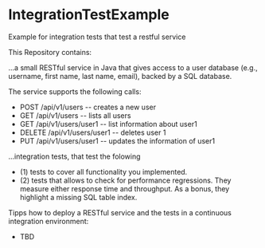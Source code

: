 # IntegrationTestExample
Example for integration tests that test a restful service

This Repository contains:

...a small RESTful service in Java that gives access to a user database (e.g., username, first name, last name, email), backed by a SQL database. 

The service supports the following calls:
- POST /api/v1/users -- creates a new user
- GET /api/v1/users -- lists all users
- GET /api/v1/users/user1 -- list information about user1
- DELETE /api/v1/users/user1 -- deletes user 1
- PUT /api/v1/users/user1 -- updates the information of user1
 

...integration tests, that test the folowing  

- (1) tests to cover all functionality you implemented.
- (2) tests that allows to check for performance regressions. They measure either response time and throughput. As a bonus, they highlight a missing SQL table index.


Tipps how to deploy a RESTful service and the tests in a continuous integration environment:
- TBD
 
 
